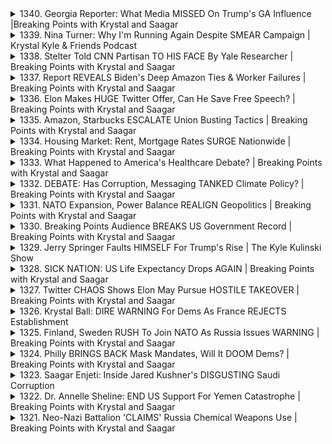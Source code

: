 <details>
<summary>1340. Georgia Reporter: What Media MISSED On Trump's GA Influence |Breaking Points with Krystal and Saagar</summary><br>

<a href="https://www.youtube.com/watch?v=tN2j3BbOOUA" target="_blank">
    <img src="https://img.youtube.com/vi/tN2j3BbOOUA/maxresdefault.jpg" 
        alt="[Youtube]" width="200">
</a>

# Georgia Reporter: What Media MISSED On Trump's GA Influence |Breaking Points with Krystal and Saagar


</details>

<details>
<summary>1339. Nina Turner: Why I'm Running Again Despite SMEAR Campaign | Krystal Kyle & Friends Podcast</summary><br>

<a href="https://www.youtube.com/watch?v=B5wFQ-o-xig" target="_blank">
    <img src="https://img.youtube.com/vi/B5wFQ-o-xig/maxresdefault.jpg" 
        alt="[Youtube]" width="200">
</a>

# Nina Turner: Why I'm Running Again Despite SMEAR Campaign | Krystal Kyle & Friends Podcast


</details>

<details>
<summary>1338. Stelter Told CNN Partisan TO HIS FACE By Yale Researcher | Breaking Points with Krystal and Saagar</summary><br>

<a href="https://www.youtube.com/watch?v=ZSeJvA43UU4" target="_blank">
    <img src="https://img.youtube.com/vi/ZSeJvA43UU4/maxresdefault.jpg" 
        alt="[Youtube]" width="200">
</a>

# Stelter Told CNN Partisan TO HIS FACE By Yale Researcher | Breaking Points with Krystal and Saagar


</details>

<details>
<summary>1337. Report REVEALS Biden's Deep Amazon Ties & Worker Failures | Breaking Points with Krystal and Saagar</summary><br>

<a href="https://www.youtube.com/watch?v=qk3XI0FjsA4" target="_blank">
    <img src="https://img.youtube.com/vi/qk3XI0FjsA4/maxresdefault.jpg" 
        alt="[Youtube]" width="200">
</a>

# Report REVEALS Biden's Deep Amazon Ties & Worker Failures | Breaking Points with Krystal and Saagar


</details>

<details>
<summary>1336. Elon Makes HUGE Twitter Offer, Can He Save Free Speech? | Breaking Points with Krystal and Saagar</summary><br>

<a href="https://www.youtube.com/watch?v=vcsXl1VzqJc" target="_blank">
    <img src="https://img.youtube.com/vi/vcsXl1VzqJc/maxresdefault.jpg" 
        alt="[Youtube]" width="200">
</a>

# Elon Makes HUGE Twitter Offer, Can He Save Free Speech? | Breaking Points with Krystal and Saagar


</details>

<details>
<summary>1335. Amazon, Starbucks ESCALATE Union Busting Tactics | Breaking Points with Krystal and Saagar</summary><br>

<a href="https://www.youtube.com/watch?v=zUBaB_IlHOc" target="_blank">
    <img src="https://img.youtube.com/vi/zUBaB_IlHOc/maxresdefault.jpg" 
        alt="[Youtube]" width="200">
</a>

# Amazon, Starbucks ESCALATE Union Busting Tactics | Breaking Points with Krystal and Saagar


</details>

<details>
<summary>1334. Housing Market: Rent, Mortgage Rates SURGE Nationwide | Breaking Points with Krystal and Saagar</summary><br>

<a href="https://www.youtube.com/watch?v=tFK4QnDswrs" target="_blank">
    <img src="https://img.youtube.com/vi/tFK4QnDswrs/maxresdefault.jpg" 
        alt="[Youtube]" width="200">
</a>

# Housing Market: Rent, Mortgage Rates SURGE Nationwide | Breaking Points with Krystal and Saagar


</details>

<details>
<summary>1333. What Happened to America's Healthcare Debate? | Breaking Points with Krystal and Saagar</summary><br>

<a href="https://www.youtube.com/watch?v=n77o7o776i8" target="_blank">
    <img src="https://img.youtube.com/vi/n77o7o776i8/maxresdefault.jpg" 
        alt="[Youtube]" width="200">
</a>

# What Happened to America's Healthcare Debate? | Breaking Points with Krystal and Saagar


</details>

<details>
<summary>1332. DEBATE: Has Corruption, Messaging TANKED Climate Policy? | Breaking Points with Krystal and Saagar</summary><br>

<a href="https://www.youtube.com/watch?v=T2fWuIHpCMg" target="_blank">
    <img src="https://img.youtube.com/vi/T2fWuIHpCMg/maxresdefault.jpg" 
        alt="[Youtube]" width="200">
</a>

# DEBATE: Has Corruption, Messaging TANKED Climate Policy? | Breaking Points with Krystal and Saagar


</details>

<details>
<summary>1331. NATO Expansion, Power Balance REALIGN Geopolitics | Breaking Points with Krystal and Saagar</summary><br>

<a href="https://www.youtube.com/watch?v=CuEupFitBw0" target="_blank">
    <img src="https://img.youtube.com/vi/CuEupFitBw0/maxresdefault.jpg" 
        alt="[Youtube]" width="200">
</a>

# NATO Expansion, Power Balance REALIGN Geopolitics | Breaking Points with Krystal and Saagar


</details>

<details>
<summary>1330. Breaking Points Audience BREAKS US Government Record | Breaking Points with Krystal and Saagar</summary><br>

<a href="https://www.youtube.com/watch?v=lJMDgcYbJZk" target="_blank">
    <img src="https://img.youtube.com/vi/lJMDgcYbJZk/maxresdefault.jpg" 
        alt="[Youtube]" width="200">
</a>

# Breaking Points Audience BREAKS US Government Record | Breaking Points with Krystal and Saagar


</details>

<details>
<summary>1329. Jerry Springer Faults HIMSELF For Trump's Rise | The Kyle Kulinski Show</summary><br>

<a href="https://www.youtube.com/watch?v=dBpJULwZwpU" target="_blank">
    <img src="https://img.youtube.com/vi/dBpJULwZwpU/maxresdefault.jpg" 
        alt="[Youtube]" width="200">
</a>

# Jerry Springer Faults HIMSELF For Trump's Rise | The Kyle Kulinski Show


</details>

<details>
<summary>1328. SICK NATION: US Life Expectancy Drops AGAIN | Breaking Points with Krystal and Saagar</summary><br>

<a href="https://www.youtube.com/watch?v=qwr9eQYOw1c" target="_blank">
    <img src="https://img.youtube.com/vi/qwr9eQYOw1c/maxresdefault.jpg" 
        alt="[Youtube]" width="200">
</a>

# SICK NATION: US Life Expectancy Drops AGAIN | Breaking Points with Krystal and Saagar


</details>

<details>
<summary>1327. Twitter CHAOS Shows Elon May Pursue HOSTILE TAKEOVER | Breaking Points with Krystal and Saagar</summary><br>

<a href="https://www.youtube.com/watch?v=UEpGADvvyU4" target="_blank">
    <img src="https://img.youtube.com/vi/UEpGADvvyU4/maxresdefault.jpg" 
        alt="[Youtube]" width="200">
</a>

# Twitter CHAOS Shows Elon May Pursue HOSTILE TAKEOVER | Breaking Points with Krystal and Saagar


</details>

<details>
<summary>1326. Krystal Ball: DIRE WARNING For Dems As France REJECTS Establishment</summary><br>

<a href="https://www.youtube.com/watch?v=rLi1SUQunZQ" target="_blank">
    <img src="https://img.youtube.com/vi/rLi1SUQunZQ/maxresdefault.jpg" 
        alt="[Youtube]" width="200">
</a>

# Krystal Ball: DIRE WARNING For Dems As France REJECTS Establishment


</details>

<details>
<summary>1325. Finland, Sweden RUSH To Join NATO As Russia Issues WARNING | Breaking Points with Krystal and Saagar</summary><br>

<a href="https://www.youtube.com/watch?v=MWUaTXIHevI" target="_blank">
    <img src="https://img.youtube.com/vi/MWUaTXIHevI/maxresdefault.jpg" 
        alt="[Youtube]" width="200">
</a>

# Finland, Sweden RUSH To Join NATO As Russia Issues WARNING | Breaking Points with Krystal and Saagar


</details>

<details>
<summary>1324. Philly BRINGS BACK Mask Mandates, Will It DOOM Dems? | Breaking Points with Krystal and Saagar</summary><br>

<a href="https://www.youtube.com/watch?v=trHH7xZ1krk" target="_blank">
    <img src="https://img.youtube.com/vi/trHH7xZ1krk/maxresdefault.jpg" 
        alt="[Youtube]" width="200">
</a>

# Philly BRINGS BACK Mask Mandates, Will It DOOM Dems? | Breaking Points with Krystal and Saagar


</details>

<details>
<summary>1323. Saagar Enjeti: Inside Jared Kushner's DISGUSTING Saudi Corruption</summary><br>

<a href="https://www.youtube.com/watch?v=dtg-t3GRjXw" target="_blank">
    <img src="https://img.youtube.com/vi/dtg-t3GRjXw/maxresdefault.jpg" 
        alt="[Youtube]" width="200">
</a>

# Saagar Enjeti: Inside Jared Kushner's DISGUSTING Saudi Corruption


</details>

<details>
<summary>1322. Dr. Annelle Sheline: END US Support For Yemen Catastrophe | Breaking Points with Krystal and Saagar</summary><br>

<a href="https://www.youtube.com/watch?v=YYXVBk0BBd0" target="_blank">
    <img src="https://img.youtube.com/vi/YYXVBk0BBd0/maxresdefault.jpg" 
        alt="[Youtube]" width="200">
</a>

# Dr. Annelle Sheline: END US Support For Yemen Catastrophe | Breaking Points with Krystal and Saagar


</details>

<details>
<summary>1321. Neo-Nazi Battalion 'CLAIMS' Russia Chemical Weapons Use | Breaking Points with Krystal and Saagar</summary><br>

<a href="https://www.youtube.com/watch?v=DChzKJyzkHQ" target="_blank">
    <img src="https://img.youtube.com/vi/DChzKJyzkHQ/maxresdefault.jpg" 
        alt="[Youtube]" width="200">
</a>

# Neo-Nazi Battalion 'CLAIMS' Russia Chemical Weapons Use | Breaking Points with Krystal and Saagar


</details>

